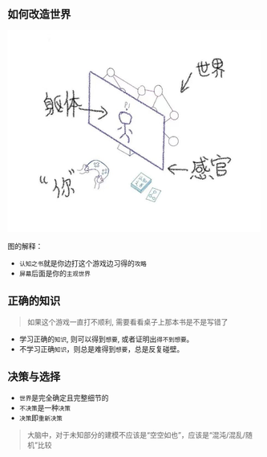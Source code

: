 ## 如何改造世界

<img src="../images/feelings.jpg" width="900">

图的解释：

- `认知之书`就是你边打这个游戏边习得的`攻略`
- `屏幕`后面是你的`主观世界`

## 正确的知识

> 如果这个游戏一直打不顺利, 需要看看桌子上那本书是不是写错了

- 学习正确的`知识`, 则可以得到`想要`, 或者证明出`得不到想要`。
- 不学习正确`知识`，则总是难得到`想要`，总是反复碰壁。

## 决策与选择

- `世界`是完全确定且完整细节的
- `不决策`是一种`决策`
- `决策`即`重新决策`

> 大脑中，对于未知部分的建模不应该是“空空如也”，应该是“混沌/混乱/随机”比较